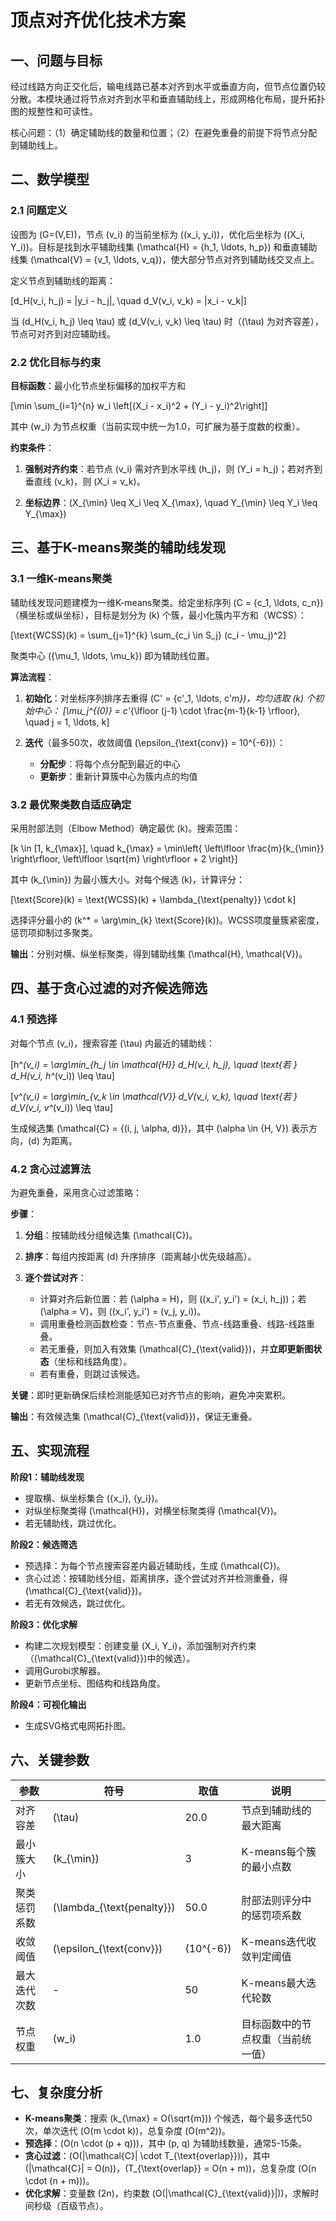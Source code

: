 # 顶点对齐优化技术方案

## 一、问题与目标

经过线路方向正交化后，输电线路已基本对齐到水平或垂直方向，但节点位置仍较分散。本模块通过将节点对齐到水平和垂直辅助线上，形成网格化布局，提升拓扑图的规整性和可读性。

核心问题：（1）确定辅助线的数量和位置；（2）在避免重叠的前提下将节点分配到辅助线上。

## 二、数学模型

### 2.1 问题定义

设图为 \(G=(V,E)\)，节点 \(v_i\) 的当前坐标为 \((x_i, y_i)\)，优化后坐标为 \((X_i, Y_i)\)。目标是找到水平辅助线集 \(\mathcal{H} = \{h_1, \ldots, h_p\}\) 和垂直辅助线集 \(\mathcal{V} = \{v_1, \ldots, v_q\}\)，使大部分节点对齐到辅助线交叉点上。

定义节点到辅助线的距离：

\[d_H(v_i, h_j) = |y_i - h_j|, \quad d_V(v_i, v_k) = |x_i - v_k|\]

当 \(d_H(v_i, h_j) \leq \tau\) 或 \(d_V(v_i, v_k) \leq \tau\) 时（\(\tau\) 为对齐容差），节点可对齐到对应辅助线。

### 2.2 优化目标与约束

**目标函数**：最小化节点坐标偏移的加权平方和

\[\min \sum_{i=1}^{n} w_i \left[(X_i - x_i)^2 + (Y_i - y_i)^2\right]\]

其中 \(w_i\) 为节点权重（当前实现中统一为1.0，可扩展为基于度数的权重）。

**约束条件**：

1. **强制对齐约束**：若节点 \(v_i\) 需对齐到水平线 \(h_j\)，则 \(Y_i = h_j\)；若对齐到垂直线 \(v_k\)，则 \(X_i = v_k\)。

2. **坐标边界**：\(X_{\min} \leq X_i \leq X_{\max}, \quad Y_{\min} \leq Y_i \leq Y_{\max}\)

## 三、基于K-means聚类的辅助线发现

### 3.1 一维K-means聚类

辅助线发现问题建模为一维K-means聚类。给定坐标序列 \(C = \{c_1, \ldots, c_n\}\)（横坐标或纵坐标），目标是划分为 \(k\) 个簇，最小化簇内平方和（WCSS）：

\[\text{WCSS}(k) = \sum_{j=1}^{k} \sum_{c_i \in S_j} (c_i - \mu_j)^2\]

聚类中心 \(\{\mu_1, \ldots, \mu_k\}\) 即为辅助线位置。

**算法流程**：

1. **初始化**：对坐标序列排序去重得 \(C' = \{c'_1, \ldots, c'_m\}\)，均匀选取 \(k\) 个初始中心：
   \[\mu_j^{(0)} = c'_{\lfloor (j-1) \cdot \frac{m-1}{k-1} \rfloor}, \quad j = 1, \ldots, k\]

2. **迭代**（最多50次，收敛阈值 \(\epsilon_{\text{conv}} = 10^{-6}\)）：
   - **分配步**：将每个点分配到最近的中心
   - **更新步**：重新计算簇中心为簇内点的均值

### 3.2 最优聚类数自适应确定

采用肘部法则（Elbow Method）确定最优 \(k\)。搜索范围：

\[k \in [1, k_{\max}], \quad k_{\max} = \min\left\{ \left\lfloor \frac{m}{k_{\min}} \right\rfloor, \left\lfloor \sqrt{m} \right\rfloor + 2 \right\}\]

其中 \(k_{\min}\) 为最小簇大小。对每个候选 \(k\)，计算评分：

\[\text{Score}(k) = \text{WCSS}(k) + \lambda_{\text{penalty}} \cdot k\]

选择评分最小的 \(k^* = \arg\min_{k} \text{Score}(k)\)。WCSS项度量簇紧密度，惩罚项抑制过多聚类。

**输出**：分别对横、纵坐标聚类，得到辅助线集 \(\mathcal{H}, \mathcal{V}\)。

## 四、基于贪心过滤的对齐候选筛选

### 4.1 预选择

对每个节点 \(v_i\)，搜索容差 \(\tau\) 内最近的辅助线：

\[h^*(v_i) = \arg\min_{h_j \in \mathcal{H}} d_H(v_i, h_j), \quad \text{若 } d_H(v_i, h^*(v_i)) \leq \tau\]

\[v^*(v_i) = \arg\min_{v_k \in \mathcal{V}} d_V(v_i, v_k), \quad \text{若 } d_V(v_i, v^*(v_i)) \leq \tau\]

生成候选集 \(\mathcal{C} = \{(i, j, \alpha, d)\}\)，其中 \(\alpha \in \{H, V\}\) 表示方向，\(d\) 为距离。

### 4.2 贪心过滤算法

为避免重叠，采用贪心过滤策略：

**步骤**：

1. **分组**：按辅助线分组候选集 \(\mathcal{C}\)。

2. **排序**：每组内按距离 \(d\) 升序排序（距离越小优先级越高）。

3. **逐个尝试对齐**：
   - 计算对齐后新位置：若 \(\alpha = H\)，则 \((x_i', y_i') = (x_i, h_j)\)；若 \(\alpha = V\)，则 \((x_i', y_i') = (v_j, y_i)\)。
   - 调用重叠检测函数检查：节点-节点重叠、节点-线路重叠、线路-线路重叠。
   - 若无重叠，则加入有效集 \(\mathcal{C}_{\text{valid}}\)，并**立即更新图状态**（坐标和线路角度）。
   - 若有重叠，则跳过该候选。

**关键**：即时更新确保后续检测能感知已对齐节点的影响，避免冲突累积。

**输出**：有效候选集 \(\mathcal{C}_{\text{valid}}\)，保证无重叠。

## 五、实现流程

**阶段1：辅助线发现**
- 提取横、纵坐标集合 \(\{x_i\}, \{y_i\}\)。
- 对纵坐标聚类得 \(\mathcal{H}\)，对横坐标聚类得 \(\mathcal{V}\)。
- 若无辅助线，跳过优化。

**阶段2：候选筛选**
- 预选择：为每个节点搜索容差内最近辅助线，生成 \(\mathcal{C}\)。
- 贪心过滤：按辅助线分组，距离排序，逐个尝试对齐并检测重叠，得 \(\mathcal{C}_{\text{valid}}\)。
- 若无有效候选，跳过优化。

**阶段3：优化求解**
- 构建二次规划模型：创建变量 \(X_i, Y_i\)，添加强制对齐约束（\(\mathcal{C}_{\text{valid}}\)中的候选）。
- 调用Gurobi求解器。
- 更新节点坐标、图结构和线路角度。

**阶段4：可视化输出**
- 生成SVG格式电网拓扑图。

## 六、关键参数

| 参数 | 符号 | 取值 | 说明 |
|------|------|------|------|
| 对齐容差 | \(\tau\) | 20.0 | 节点到辅助线的最大距离 |
| 最小簇大小 | \(k_{\min}\) | 3 | K-means每个簇的最小点数 |
| 聚类惩罚系数 | \(\lambda_{\text{penalty}}\) | 50.0 | 肘部法则评分中的惩罚项系数 |
| 收敛阈值 | \(\epsilon_{\text{conv}}\) | \(10^{-6}\) | K-means迭代收敛判定阈值 |
| 最大迭代次数 | - | 50 | K-means最大迭代轮数 |
| 节点权重 | \(w_i\) | 1.0 | 目标函数中的节点权重（当前统一值） |

## 七、复杂度分析

- **K-means聚类**：搜索 \(k_{\max} = O(\sqrt{m})\) 个候选，每个最多迭代50次，单次迭代 \(O(m \cdot k)\)，总复杂度 \(O(m^2)\)。
- **预选择**：\(O(n \cdot (p + q))\)，其中 \(p, q\) 为辅助线数量，通常5-15条。
- **贪心过滤**：\(O(|\mathcal{C}| \cdot T_{\text{overlap}})\)，其中 \(|\mathcal{C}| = O(n)\)，\(T_{\text{overlap}} = O(n + m)\)，总复杂度 \(O(n \cdot (n + m))\)。
- **优化求解**：变量数 \(2n\)，约束数 \(O(|\mathcal{C}_{\text{valid}}|)\)，求解时间秒级（百级节点）。

